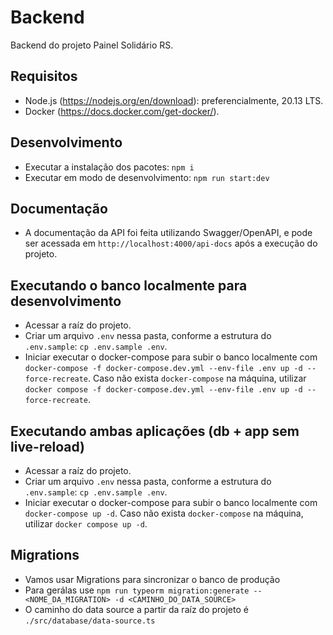 # Backend

Backend do projeto Painel Solidário RS.

## Requisitos

- Node.js (https://nodejs.org/en/download): preferencialmente, 20.13 LTS.
- Docker (https://docs.docker.com/get-docker/).


## Desenvolvimento

- Executar a instalação dos pacotes: `npm i`
- Executar em modo de desenvolvimento: `npm run start:dev`

## Documentação
- A documentação da API foi feita utilizando Swagger/OpenAPI, e pode ser acessada em `http://localhost:4000/api-docs` após a execução do projeto.

## Executando o banco localmente para desenvolvimento

- Acessar a raíz do projeto.
- Criar um arquivo `.env` nessa pasta, conforme a estrutura do `.env.sample`: `cp .env.sample .env`.
- Iniciar executar o docker-compose para subir o banco localmente com `docker-compose -f docker-compose.dev.yml --env-file .env up -d --force-recreate`. Caso não exista `docker-compose` na máquina, utilizar `docker compose -f docker-compose.dev.yml --env-file .env up -d --force-recreate`.

## Executando ambas aplicações (db + app sem live-reload)

- Acessar a raíz do projeto.
- Criar um arquivo `.env` nessa pasta, conforme a estrutura do `.env.sample`: `cp .env.sample .env`.
- Iniciar executar o docker-compose para subir o banco localmente com `docker-compose up -d`. Caso não exista `docker-compose` na máquina, utilizar `docker compose up -d`.

## Migrations

- Vamos usar Migrations para sincronizar o banco de produção
- Para gerálas use `npm run typeorm migration:generate -- <NOME_DA_MIGRATION> -d <CAMINHO_DO_DATA_SOURCE>`
- O caminho do data source a partir da raíz do projeto é `./src/database/data-source.ts`
